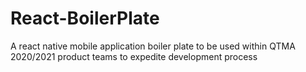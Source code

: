 # React-BoilerPlate
A react native mobile application boiler plate to be used within QTMA 2020/2021 product teams to expedite development process
